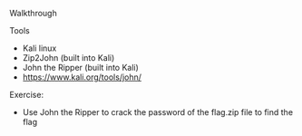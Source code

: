 Walkthrough

Tools
- Kali linux
- Zip2John (built into Kali)
- John the Ripper (built into Kali)
 - https://www.kali.org/tools/john/

Exercise:
- Use John the Ripper to crack the password of the flag.zip file to find the flag
